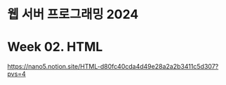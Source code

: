 # 웹 서버 프로그래밍 2024

# Week 02. HTML

https://nano5.notion.site/HTML-d80fc40cda4d49e28a2a2b3411c5d307?pvs=4
